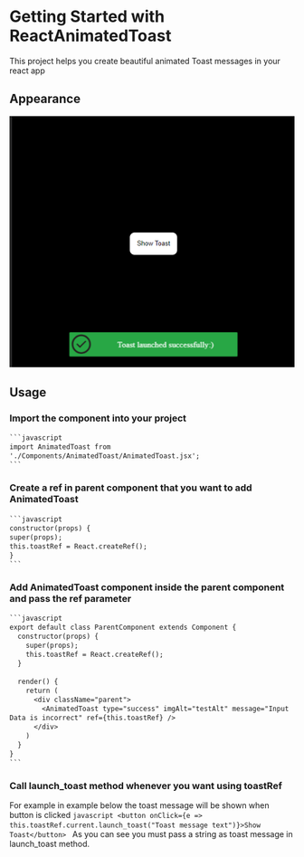 # Getting Started with ReactAnimatedToast

This project helps you create beautiful animated Toast messages in your react app

## Appearance
![Success toast message](./imgs/success.png)

## Usage
### Import the component into your project
    ```javascript
    import AnimatedToast from './Components/AnimatedToast/AnimatedToast.jsx';
    ```

### Create a ref in parent component that you want to add AnimatedToast
    ```javascript
    constructor(props) {
    super(props);
    this.toastRef = React.createRef();
    }
    ```

### Add AnimatedToast component inside the parent component and pass the ref parameter
    ```javascript
    export default class ParentComponent extends Component {
      constructor(props) {
        super(props);
        this.toastRef = React.createRef();
      }

      render() {
        return (
          <div className="parent">
            <AnimatedToast type="success" imgAlt="testAlt" message="Input Data is incorrect" ref={this.toastRef} />
          </div>
        )
      }
    }
    ```

### Call launch_toast method whenever you want using toastRef
For example in example below the toast message will be shown when button is clicked
    ```javascript
    <button onClick={e => this.toastRef.current.launch_toast("Toast message text")}>Show Toast</button>
    ```
As you can see you must pass a string as toast message in launch_toast method.